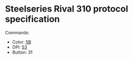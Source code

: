 # Steelseries Rival 310 protocol specification

Commands:
   * Color: [5B](https://github.com/FFY00/rival310-re/blob/master/5B.md)
   * DPI: [53](https://github.com/FFY00/rival310-re/blob/master/53.md)
   * Button: 31
